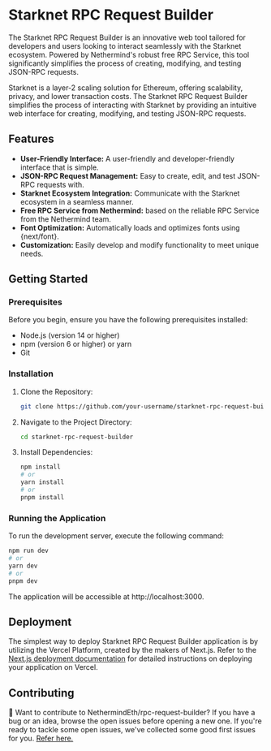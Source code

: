 

# Starknet RPC Request Builder

The Starknet RPC Request Builder is an innovative web tool tailored for developers and users looking to interact seamlessly with the Starknet ecosystem. Powered by Nethermind's robust free RPC Service, this tool significantly simplifies the process of creating, modifying, and testing JSON-RPC requests.

Starknet is a layer-2 scaling solution for Ethereum, offering scalability, privacy, and lower transaction costs. The Starknet RPC Request Builder simplifies the process of interacting with Starknet by providing an intuitive web interface for creating, modifying, and testing JSON-RPC requests.

## Features

- **User-Friendly Interface:** A user-friendly and developer-friendly interface that is simple.
- **JSON-RPC Request Management:** Easy to create, edit, and test JSON-RPC requests with.
- **Starknet Ecosystem Integration:** Communicate with the Starknet ecosystem in a seamless manner.
- **Free RPC Service from Nethermind:** based on the reliable RPC Service from the Nethermind team.
- **Font Optimization:** Automatically loads and optimizes fonts using {next/font}.
- **Customization:** Easily develop and modify functionality to meet unique needs.


## Getting Started

### Prerequisites    

Before you begin, ensure you have the following prerequisites installed:

- Node.js (version 14 or higher)
- npm (version 6 or higher) or yarn
- Git

### Installation

1. Clone the Repository:

   ```bash
   git clone https://github.com/your-username/starknet-rpc-request-builder.git
   ```

2. Navigate to the Project Directory:

   ```bash
   cd starknet-rpc-request-builder
   ```

3. Install Dependencies:

   ```bash
   npm install
   # or
   yarn install
   # or
   pnpm install
   ```

### Running the Application

To run the development server, execute the following command:

```bash
npm run dev
# or
yarn dev
# or
pnpm dev
```

The application will be accessible at http://localhost:3000.


## Deployment

The simplest way to deploy Starknet RPC Request Builder application is by utilizing the Vercel Platform, created by the makers of Next.js. Refer to the [Next.js deployment documentation](https://nextjs.org/docs/deployment) for detailed instructions on deploying your application on Vercel.

## Contributing
👋 Want to contribute to NethermindEth/rpc-request-builder?
If you have a bug or an idea, browse the open issues before opening a new one.
If you're ready to tackle some open issues, we've collected some good first issues for you.
[Refer here.](https://github.com/NethermindEth/rpc-request-builder/contribute)
```




